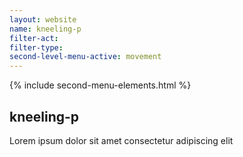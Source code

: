 ```yaml
---
layout: website
name: kneeling-p 
filter-act: 
filter-type: 
second-level-menu-active: movement
---
```


{% include second-menu-elements.html %}

<main class="page-content">
  <div class="text-container">
    <h2>kneeling-p</h2>
    <p>Lorem ipsum dolor sit amet consectetur adipiscing elit</p>
  </div>
</main>
